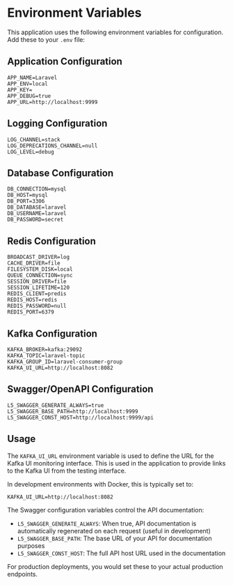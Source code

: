 # Environment Variables

This application uses the following environment variables for configuration. Add these to your `.env` file:

## Application Configuration
```
APP_NAME=Laravel
APP_ENV=local
APP_KEY=
APP_DEBUG=true
APP_URL=http://localhost:9999
```

## Logging Configuration
```
LOG_CHANNEL=stack
LOG_DEPRECATIONS_CHANNEL=null
LOG_LEVEL=debug
```

## Database Configuration
```
DB_CONNECTION=mysql
DB_HOST=mysql
DB_PORT=3306
DB_DATABASE=laravel
DB_USERNAME=laravel
DB_PASSWORD=secret
```

## Redis Configuration
```
BROADCAST_DRIVER=log
CACHE_DRIVER=file
FILESYSTEM_DISK=local
QUEUE_CONNECTION=sync
SESSION_DRIVER=file
SESSION_LIFETIME=120
REDIS_CLIENT=predis
REDIS_HOST=redis
REDIS_PASSWORD=null
REDIS_PORT=6379
```

## Kafka Configuration
```
KAFKA_BROKER=kafka:29092
KAFKA_TOPIC=laravel-topic
KAFKA_GROUP_ID=laravel-consumer-group
KAFKA_UI_URL=http://localhost:8082
```

## Swagger/OpenAPI Configuration
```
L5_SWAGGER_GENERATE_ALWAYS=true
L5_SWAGGER_BASE_PATH=http://localhost:9999
L5_SWAGGER_CONST_HOST=http://localhost:9999/api
```

## Usage

The `KAFKA_UI_URL` environment variable is used to define the URL for the Kafka UI monitoring interface. This is used in the application to provide links to the Kafka UI from the testing interface.

In development environments with Docker, this is typically set to:
```
KAFKA_UI_URL=http://localhost:8082
```

The Swagger configuration variables control the API documentation:
- `L5_SWAGGER_GENERATE_ALWAYS`: When true, API documentation is automatically regenerated on each request (useful in development)
- `L5_SWAGGER_BASE_PATH`: The base URL of your API for documentation purposes
- `L5_SWAGGER_CONST_HOST`: The full API host URL used in the documentation

For production deployments, you would set these to your actual production endpoints. 
